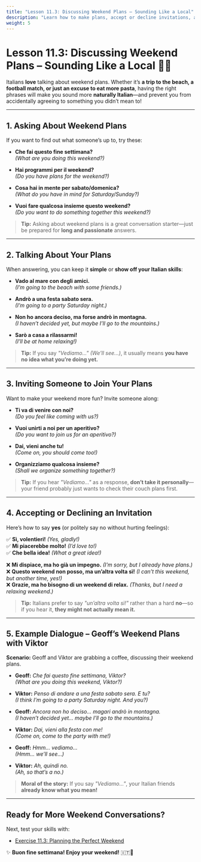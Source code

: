 ```yaml
---
title: "Lesson 11.3: Discussing Weekend Plans – Sounding Like a Local"
description: "Learn how to make plans, accept or decline invitations, and sound like a true Italian when talking about the weekend!"
weight: 5
---
```


# Lesson 11.3: Discussing Weekend Plans – Sounding Like a Local 🎉🍕  

Italians **love** talking about weekend plans. Whether it’s **a trip to the beach, a football match, or just an excuse to eat more pasta**, having the right phrases will make you sound more **naturally Italian**—and prevent you from accidentally agreeing to something you didn’t mean to!  

---

## **1. Asking About Weekend Plans**  

If you want to find out what someone’s up to, try these:  

- **Che fai questo fine settimana?**  
  *(What are you doing this weekend?)*  

- **Hai programmi per il weekend?**  
  *(Do you have plans for the weekend?)*  

- **Cosa hai in mente per sabato/domenica?**  
  *(What do you have in mind for Saturday/Sunday?)*  

- **Vuoi fare qualcosa insieme questo weekend?**  
  *(Do you want to do something together this weekend?)*  

> **Tip:** Asking about weekend plans is a great conversation starter—just be prepared for **long and passionate** answers.  

---

## **2. Talking About Your Plans**  

When answering, you can keep it **simple** or **show off your Italian skills**:  

- **Vado al mare con degli amici.**  
  *(I’m going to the beach with some friends.)*  

- **Andrò a una festa sabato sera.**  
  *(I’m going to a party Saturday night.)*  

- **Non ho ancora deciso, ma forse andrò in montagna.**  
  *(I haven’t decided yet, but maybe I’ll go to the mountains.)*  

- **Sarò a casa a rilassarmi!**  
  *(I’ll be at home relaxing!)*  

> **Tip:** If you say *"Vediamo…"* *(We’ll see…)*, it usually means **you have no idea what you’re doing yet.**  

---

## **3. Inviting Someone to Join Your Plans**  

Want to make your weekend more fun? Invite someone along:  

- **Ti va di venire con noi?**  
  *(Do you feel like coming with us?)*  

- **Vuoi unirti a noi per un aperitivo?**  
  *(Do you want to join us for an aperitivo?)*  

- **Dai, vieni anche tu!**  
  *(Come on, you should come too!)*  

- **Organizziamo qualcosa insieme?**  
  *(Shall we organize something together?)*  

> **Tip:** If you hear *"Vediamo…"* as a response, **don’t take it personally**—your friend probably just wants to check their couch plans first.  

---

## **4. Accepting or Declining an Invitation**  

Here’s how to say **yes** (or politely say no without hurting feelings):  

✅ **Sì, volentieri!** *(Yes, gladly!)*  
✅ **Mi piacerebbe molto!** *(I’d love to!)*  
✅ **Che bella idea!** *(What a great idea!)*  

❌ **Mi dispiace, ma ho già un impegno.** *(I’m sorry, but I already have plans.)*  
❌ **Questo weekend non posso, ma un’altra volta sì!** *(I can’t this weekend, but another time, yes!)*  
❌ **Grazie, ma ho bisogno di un weekend di relax.** *(Thanks, but I need a relaxing weekend.)*  

> **Tip:** Italians prefer to say *"un’altra volta sì!"* rather than a hard **no**—so if you hear it, **they might not actually mean it.**  

---

## **5. Example Dialogue – Geoff’s Weekend Plans with Viktor**  

**Scenario:** Geoff and Viktor are grabbing a coffee, discussing their weekend plans.  

- **Geoff:** *Che fai questo fine settimana, Viktor?*  
  *(What are you doing this weekend, Viktor?)*  

- **Viktor:** *Penso di andare a una festa sabato sera. E tu?*  
  *(I think I’m going to a party Saturday night. And you?)*  

- **Geoff:** *Ancora non ho deciso… magari andrò in montagna.*  
  *(I haven’t decided yet… maybe I’ll go to the mountains.)*  

- **Viktor:** *Dai, vieni alla festa con me!*  
  *(Come on, come to the party with me!)*  

- **Geoff:** *Hmm… vediamo…*  
  *(Hmm… we’ll see…)*  

- **Viktor:** *Ah, quindi no.*  
  *(Ah, so that’s a no.)*  

> **Moral of the story:** If you say *"Vediamo…"*, your Italian friends **already know what you mean!**  

---

## **Ready for More Weekend Conversations?**  

Next, test your skills with:  
- [Exercise 11.3: Planning the Perfect Weekend](../exercise11-3/)  

✨ **Buon fine settimana! Enjoy your weekend!** 🇮🇹🎉  
